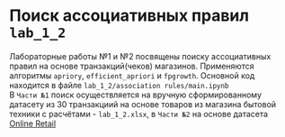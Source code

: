 # Поиск ассоциативных правил `lab_1_2`
Лабораторные работы №1 и №2 посвящены поиску ассоциативных правил на основе транзакций(чеков) магазинов.
Применяются алгоритмы `apriory`, `efficient_apriori` и `fpgrowth`.
Основной код находится в файле `lab_1_2/association rules/main.ipynb`<br> 
В `Части №1` поиск осуществляется на вручную сформированному датасету из 30 транзакциий на основе товаров из магазина бытовой техники с расчётами - `lab_1_2.xlsx`,
в `Части №2` на основе датасета <a href="https://archive.ics.uci.edu/dataset/352/online+retail">Online Retail</a> 
